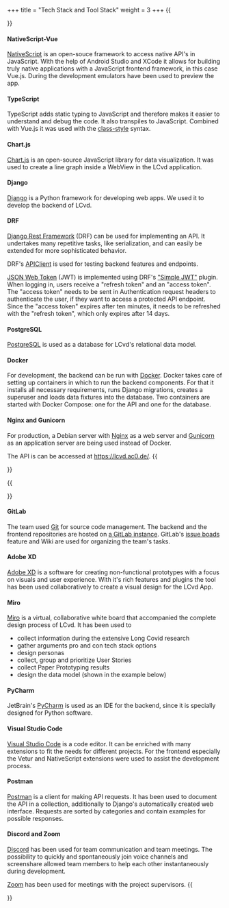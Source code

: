 +++
title = "Tech Stack and Tool Stack"
weight = 3
+++
{{<section title="Tech Stack">}}
#### NativeScript-Vue
[NativeScript](https://nativescript.org/) is an open-souce framework to access native API's in JavaScript. With the help of Android Studio and XCode it allows for building truly native applications with a JavaScript frontend framework, in this case Vue.js.
During the development emulators have been used to preview the app.

#### TypeScript
TypeScript adds static typing to JavaScript and therefore makes it easier to understand and debug the code.
It also transpiles to JavaScript. Combined with Vue.js it was used with the
[class-style](https://class-component.vuejs.org/) syntax.

#### Chart.js
[Chart.js](https://www.chartjs.org/) is an open-source JavaScript library for data visualization. It was used to create
a line graph inside a WebView in the LCvd application.

#### Django
[Django](https://www.djangoproject.com/) is a Python framework for developing web apps. We used it 
to develop the backend of LCvd. 

#### DRF
[Django Rest Framework](https://www.django-rest-framework.org/) (DRF) can be used for implementing an API. 
It undertakes many repetitive tasks, like serialization, and can easily be extended for more sophisticated 
behavior. 

DRF's [APIClient](https://www.django-rest-framework.org/api-guide/testing/#apiclient) is used for testing backend features 
and endpoints.

[JSON Web Token](https://datatracker.ietf.org/doc/html/rfc7519) (JWT) is implemented using DRF's ["Simple JWT"](https://django-rest-framework-simplejwt.readthedocs.io/en/latest/) plugin.
When logging in, users receive a "refresh token" and an "access token". The "access token" needs to be sent in Authentication request headers 
to authenticate the user, if they want to access a protected API endpoint. Since the "access token" expires after ten minutes, 
it needs to be refreshed with the "refresh token", which only expires after 14 days.

#### PostgreSQL
[PostgreSQL](https://www.postgresql.org/) is used as a database for LCvd's relational data model. 

#### Docker
For development, the backend can be run with [Docker](https://www.docker.com/). Docker takes care of setting up containers
in which to run the backend components. For that it installs all necessary requirements, runs Django migrations, 
creates a superuser and loads data fixtures into the database. Two containers are started with Docker Compose: 
one for the API and one for the database.

#### Nginx and Gunicorn
For production, a Debian server with [Nginx](https://www.nginx.com/) as a web server and  [Gunicorn](https://gunicorn.org/) 
as an application server are being used instead of Docker. 

The API is can be accessed at https://lcvd.ac0.de/.
{{</section>}}

{{<section title="Tool Stack">}}
#### GitLab
The team used [Git](https://git-scm.com/) for source code management. The backend and the frontend repositories are hosted on 
[a GitLab instance](https://git.myhki.de/lcvd/). GitLab's [issue boads](https://docs.gitlab.com/ee/user/project/issue_board.html) 
feature and Wiki are used for organizing the team's tasks.

#### Adobe XD
[Adobe XD](https://www.adobe.com/de/products/xd.html) is a software for creating non-functional prototypes with a focus on visuals and user experience. With it's rich features and plugins the tool has been
used collaboratively to create a visual design for the LCvd App.

#### Miro
[Miro](https://miro.com/) is a virtual, collaborative white board that accompanied the complete design process of LCvd. It has been used to 
* collect information during the extensive Long Covid research
* gather arguments pro and con tech stack options
* design personas
* collect, group and prioritize User Stories 
* collect Paper Prototyping results
* design the data model (shown in the example below)

#### PyCharm
JetBrain's [PyCharm](https://www.jetbrains.com/pycharm/) is used as an IDE for the backend, since it is specially 
designed for Python software. 

#### Visual Studio Code
[Visual Studio Code](https://code.visualstudio.com/) is a code editor. It can be enriched with many extensions to fit
the needs for different projects.
For the frontend especially the Vetur and NativeScript extensions were used to assist the development process.

#### Postman
[Postman](https://www.postman.com/) is a client for making API requests. It has been used to document the API 
in a collection, additionally to Django's automatically created web interface. 
Requests are sorted by categories and contain examples for possible responses. 

#### Discord and Zoom
[Discord](https://discord.com/) has been used for team communication and team meetings. The possibility to quickly and 
spontaneously join voice channels and screenshare allowed team members to help each other instantaneously during 
development.

[Zoom](https://htw-berlin.zoom.us/) has been used for meetings with the project supervisors. 
{{</section>}}
